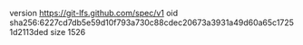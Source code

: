 version https://git-lfs.github.com/spec/v1
oid sha256:6227cd7db5e59d10f793a730c88cdec20673a3931a49d60a65c17251d2113ded
size 1526
